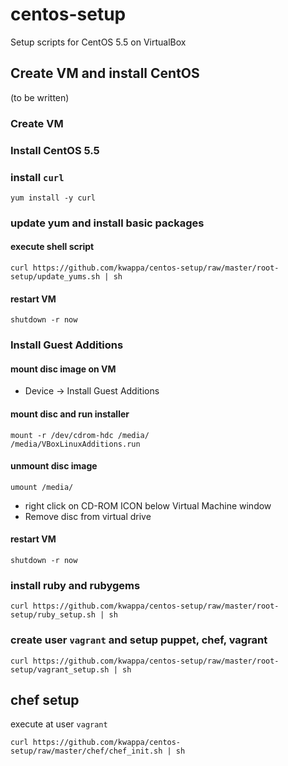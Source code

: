 # centos-setup
Setup scripts for CentOS 5.5 on VirtualBox

## Create VM and install CentOS
 (to be written)

### Create VM

### Install CentOS 5.5

### install `curl`
    yum install -y curl

### update yum and install basic packages

#### execute shell script
    curl https://github.com/kwappa/centos-setup/raw/master/root-setup/update_yums.sh | sh
#### restart VM
    shutdown -r now

### Install Guest Additions

#### mount disc image on VM
* Device -> Install Guest Additions

#### mount disc and run installer
    mount -r /dev/cdrom-hdc /media/
    /media/VBoxLinuxAdditions.run

#### unmount disc image

    umount /media/

* right click on CD-ROM ICON below Virtual Machine window
* Remove disc from virtual drive

#### restart VM
    shutdown -r now

### install ruby and rubygems
    curl https://github.com/kwappa/centos-setup/raw/master/root-setup/ruby_setup.sh | sh

### create user `vagrant` and setup puppet, chef, vagrant
    curl https://github.com/kwappa/centos-setup/raw/master/root-setup/vagrant_setup.sh | sh

## chef setup

execute at user `vagrant`

    curl https://github.com/kwappa/centos-setup/raw/master/chef/chef_init.sh | sh
